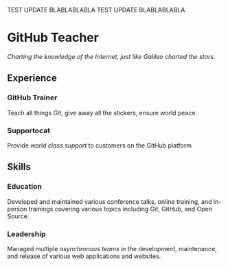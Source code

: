 TEST UPDATE BLABLABLABLA
TEST UPDATE BLABLABLABLA

# GitHub Teacher

_Charting the knowledge of the Internet, just like Galileo charted the stars._

## Experience

### GitHub Trainer

Teach all things _Git_, give away all the stickers, ensure world peace.

<!--
  Note here: Learners -- yup, you found the error!
  Course maintainers -- leave the italics with * instead of _ for the error case.
-->

### Supportocat

Provide _world class support_ to customers on the GitHub platform

## Skills

### Education

Developed and maintained various conference talks, online training, and in-person trainings covering various topics including Git, GitHub, and Open Source.

### Leadership

Managed multiple _asynchronous teams_ in the development, maintenance, and release of various web applications and websites.